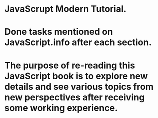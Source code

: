 # JavaScrupt Modern Tutorial.
# Done tasks mentioned on JavaScript.info after each section.
# The purpose of re-reading this JavaScript book is to explore new details and see various topics from new perspectives after receiving some working experience.